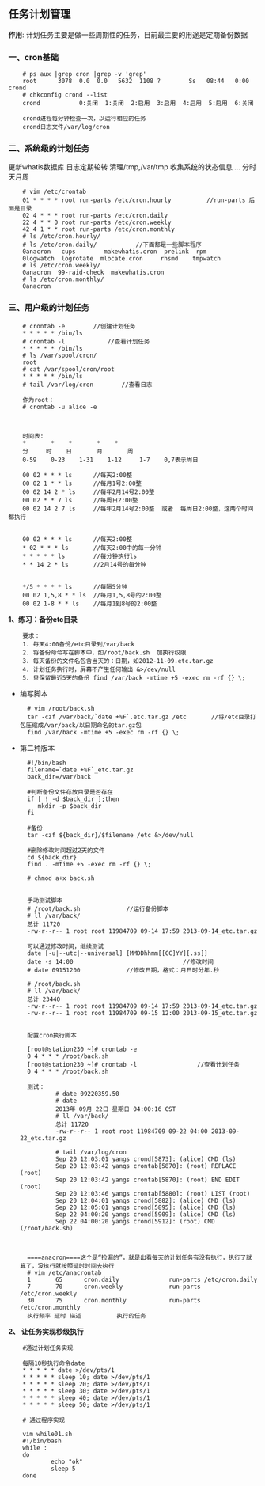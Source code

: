 

## 任务计划管理

**作用**:  计划任务主要是做一些周期性的任务，目前最主要的用途是定期备份数据


### 一、cron基础

        # ps aux |grep cron |grep -v 'grep'
        root      3078  0.0  0.0   5632  1108 ?        Ss   08:44   0:00 crond
        # chkconfig crond --list
        crond           0:关闭  1:关闭  2:启用  3:启用  4:启用  5:启用  6:关闭
        
        crond进程每分钟检查一次，以运行相应的任务
        crond日志文件/var/log/cron


### 二、系统级的计划任务  

更新whatis数据库
日志定期轮转
清理/tmp,/var/tmp
收集系统的状态信息
...
分时天月周

        # vim /etc/crontab
        01 * * * * root run-parts /etc/cron.hourly   		//run-parts 后面是目录
        02 4 * * * root run-parts /etc/cron.daily
        22 4 * * 0 root run-parts /etc/cron.weekly
        42 4 1 * * root run-parts /etc/cron.monthly
        # ls /etc/cron.hourly/
        # ls /etc/cron.daily/   		//下面都是一些脚本程序
        0anacron   cups        makewhatis.cron  prelink  rpm
        0logwatch  logrotate  mlocate.cron     rhsmd    tmpwatch
        # ls /etc/cron.weekly/
        0anacron  99-raid-check  makewhatis.cron
        # ls /etc/cron.monthly/
        0anacron


### 三、用户级的计划任务
        
        # crontab -e		//创建计划任务
        * * * * * /bin/ls
        # crontab -l			//查看计划任务
        * * * * * /bin/ls
        # ls /var/spool/cron/
        root
        # cat /var/spool/cron/root 
        * * * * * /bin/ls
        # tail /var/log/cron    	//查看日志
        
        作为root：
        # crontab -u alice -e



        时间表:
        *       *  	 *  	 * 	  *
        分	  时	   日	   月	   周
        0-59	0-23	1-31	1-12	 1-7	0,7表示周日
        
        00 02 * * * ls		//每天2:00整
        00 02 1 * * ls  	//每月1号2:00整
        00 02 14 2 * ls		//每年2月14号2:00整
        00 02 * * 7 ls  	//每周日2:00整
        00 02 14 2 7 ls 	//每年2月14号2:00整  或者  每周日2:00整，这两个时间都执行
        
        
        00 02 * * * ls		//每天2:00整
        * 02 * * * ls		//每天2:00中的每一分钟
        * * * * * ls		//每分钟执行ls
        * * 14 2 * ls		//2月14号的每分钟
        
        
        */5 * * * * ls		//每隔5分钟
        00 02 1,5,8 * * ls	//每月1,5,8号的2:00整
        00 02 1-8 * * ls	//每月1到8号的2:00整



**1、练习：备份etc目录**

        要求：
        1. 每天4:00备份/etc目录到/var/back
        2. 将备份命令写在脚本中，如/root/back.sh  加执行权限
        3. 每天备份的文件名包含当天的：日期，如2012-11-09.etc.tar.gz
        4. 计划任务执行时，屏幕不产生任何输出 &>/dev/null
        5. 只保留最近5天的备份 find /var/back -mtime +5 -exec rm -rf {} \;



- 编写脚本

        # vim /root/back.sh 
        tar -czf /var/back/`date +%F`.etc.tar.gz /etc   	//将/etc目录打包压缩成/var/back/以日期命名的tar.gz包
        find /var/back -mtime +5 -exec rm -rf {} \;


- 第二种版本

        #!/bin/bash
        filename=`date +%F`_etc.tar.gz
        back_dir=/var/back
        
        #判断备份文件存放目录是否存在
        if [ ! -d $back_dir ];then
           mkdir -p $back_dir
        fi
        
        #备份
        tar -czf ${back_dir}/$filename /etc &>/dev/null
        
        #删除修改时间超过2天的文件
        cd ${back_dir}
        find . -mtime +5 -exec rm -rf {} \;
        
        # chmod a+x back.sh
        
        
        手动测试脚本
        # /root/back.sh				//运行备份脚本
        # ll /var/back/
        总计 11720
        -rw-r--r-- 1 root root 11984709 09-14 17:59 2013-09-14_etc.tar.gz

        可以通过修改时间，继续测试
        date [-u|--utc|--universal] [MMDDhhmm[[CC]YY][.ss]]
        date -s 14:00   							//修改时间
        # date 09151200  			//修改日期，格式：月日时分年.秒
        
        # /root/back.sh 
        # ll /var/back/
        总计 23440
        -rw-r--r-- 1 root root 11984709 09-14 17:59 2013-09-14_etc.tar.gz
        -rw-r--r-- 1 root root 11984709 09-15 12:00 2013-09-15_etc.tar.gz


        配置cron执行脚本

        [root@station230 ~]# crontab -e
        0 4 * * * /root/back.sh 
        [root@station230 ~]# crontab -l         		//查看计划任务
        0 4 * * * /root/back.sh 

        测试：
                # date 09220359.50
                # date
                2013年 09月 22日 星期日 04:00:16 CST
                # ll /var/back/
                总计 11720
                -rw-r--r-- 1 root root 11984709 09-22 04:00 2013-09-22_etc.tar.gz
                
                # tail /var/log/cron
                Sep 20 12:03:01 yangs crond[5873]: (alice) CMD (ls)
                Sep 20 12:03:42 yangs crontab[5870]: (root) REPLACE (root)
                Sep 20 12:03:42 yangs crontab[5870]: (root) END EDIT (root)
                Sep 20 12:03:46 yangs crontab[5880]: (root) LIST (root)
                Sep 20 12:04:01 yangs crond[5882]: (alice) CMD (ls)
                Sep 20 12:05:01 yangs crond[5895]: (alice) CMD (ls)
                Sep 22 04:00:20 yangs crond[5909]: (alice) CMD (ls)
                Sep 22 04:00:20 yangs crond[5912]: (root) CMD (/root/back.sh)



        ====anacron====这个是“捡漏的”，就是出看每天的计划任务有没有执行，执行了就算了，没执行就按照延时时间去执行
        # vim /etc/anacrontab 
        1       65      cron.daily              run-parts /etc/cron.daily
        7       70      cron.weekly             run-parts /etc/cron.weekly
        30      75      cron.monthly            run-parts /etc/cron.monthly
        执行频率 延时	描述			执行的任务


**2、 让任务实现秒级执行**

        #通过计划任务实现
        
        每隔10秒执行命令date
        * * * * * date >/dev/pts/1
        * * * * * sleep 10; date >/dev/pts/1
        * * * * * sleep 20; date >/dev/pts/1
        * * * * * sleep 30; date >/dev/pts/1
        * * * * * sleep 40; date >/dev/pts/1
        * * * * * sleep 50; date >/dev/pts/1
        
        # 通过程序实现
        
        vim while01.sh
        #!/bin/bash		
        while :			
        do				
                echo "ok"		
                sleep 5		
        done			
        



